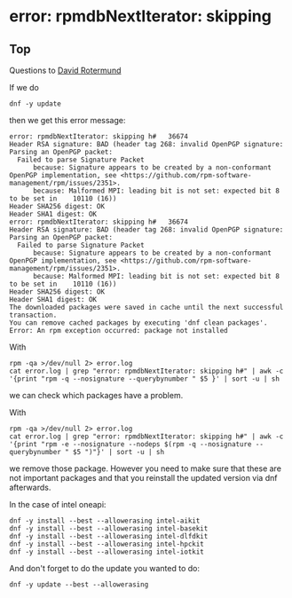 # error: rpmdbNextIterator: skipping 

## Top

Questions to [David Rotermund](mailto:davrot@uni-bremen.de)

If we do

```shell
dnf -y update
```

then we get this error message: 

```shell
error: rpmdbNextIterator: skipping h#   36674 
Header RSA signature: BAD (header tag 268: invalid OpenPGP signature: Parsing an OpenPGP packet:
  Failed to parse Signature Packet
      because: Signature appears to be created by a non-conformant OpenPGP implementation, see <https://github.com/rpm-software-management/rpm/issues/2351>.
      because: Malformed MPI: leading bit is not set: expected bit 8 to be set in    10110 (16))
Header SHA256 digest: OK
Header SHA1 digest: OK
error: rpmdbNextIterator: skipping h#   36674 
Header RSA signature: BAD (header tag 268: invalid OpenPGP signature: Parsing an OpenPGP packet:
  Failed to parse Signature Packet
      because: Signature appears to be created by a non-conformant OpenPGP implementation, see <https://github.com/rpm-software-management/rpm/issues/2351>.
      because: Malformed MPI: leading bit is not set: expected bit 8 to be set in    10110 (16))
Header SHA256 digest: OK
Header SHA1 digest: OK
The downloaded packages were saved in cache until the next successful transaction.
You can remove cached packages by executing 'dnf clean packages'.
Error: An rpm exception occurred: package not installed
```

With 

```shell
rpm -qa >/dev/null 2> error.log
cat error.log | grep "error: rpmdbNextIterator: skipping h#" | awk -c '{print "rpm -q --nosignature --querybynumber " $5 }' | sort -u | sh
```

we can check which packages have a problem. 

With 

```shell
rpm -qa >/dev/null 2> error.log
cat error.log | grep "error: rpmdbNextIterator: skipping h#" | awk -c '{print "rpm -e --nosignature --nodeps $(rpm -q --nosignature --querybynumber " $5 ")"}' | sort -u | sh
```

we remove those package. However you need to make sure that these are not important packages and that you reinstall the updated version via dnf afterwards. 

In the case of intel oneapi:

```shell
dnf -y install --best --allowerasing intel-aikit
dnf -y install --best --allowerasing intel-basekit
dnf -y install --best --allowerasing intel-dlfdkit
dnf -y install --best --allowerasing intel-hpckit
dnf -y install --best --allowerasing intel-iotkit
```

And don't forget to do the update you wanted to do:

```shell
dnf -y update --best --allowerasing
```

